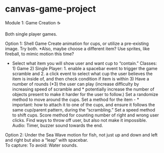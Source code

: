 # canvas-game-project
Module 1: Game Creation 
:coffee: 

Both single player games. 

Option 1: Shell Game 
Create animation for cups, or utilize a pre-existing image. Try both. *Also, maybe choose a different item? 
Use sprites, like fireball, to mimic motion this time? 
* Select what item you will show user and want cup to “contain.” 
Classes: 1) Game 2) Single Player: 1. enable a spacebar event to trigger the game scramble and 2. a click event to select what cup the user believes the item is inside of, and then check condition if item is within 3) Have a number of rounds (*3) the user can play (increase difficulty by increasing speed of scramble and * potentially increase the number of objects  present to make it harder for the user to follow.) 
Set a randomize method to move around the cups.
Set a method for the item - * important: how to attach it to one of the cups, and ensure it follows the same cup/parent pattern, during the “scrambling.”
Set a speed method to shift cups. 
Score method for counting number of right and wrong user clicks.
Find ways to throw off user, but also not make it impossible.
Audio: Timer, buzzer sound towards the end.


Option 2: Under the Sea
Wave motion for fish, not just up and down and left and right but also a “leap” with spacebar.  
To capture:
To avoid: 
Water sounds.

